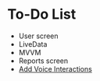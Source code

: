 To-Do List
====

* User screen
* LiveData
* MVVM
* Reports screen
* [Add Voice Interactions](https://codelabs.developers.google.com/codelabs/voice-interaction/index.html)
